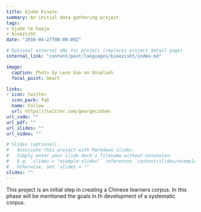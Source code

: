 ```yaml
---
title: Gjuhe Kineze
summary: An initial data gathering project
tags:
- Gjuhë të huaja
- kinezisht
date: "2016-04-27T00:00:00Z"

# Optional external URL for project (replaces project detail page).
internal_link: "content/post/languages/kinezisht/index.md"

image:
  caption: Photo by Leon Gao on Unsplash
  focal_point: Smart

links:
- icon: twitter
  icon_pack: fab
  name: Follow
  url: https://twitter.com/georgecushen
url_code: ""
url_pdf: ""
url_slides: ""
url_video: ""

# Slides (optional).
#   Associate this project with Markdown slides.
#   Simply enter your slide deck's filename without extension.
#   E.g. `slides = "example-slides"` references `content/slides/example-slides.md`.
#   Otherwise, set `slides = ""`.
slides: ""
---
```


This project is an initial step in creating a Chinese learners corpus. In this phase will be mentioned the goals in th development of a systematic corpus.
